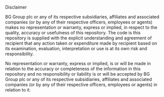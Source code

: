 Disclaimer

BG Group plc or any of its respective subsidiaries, affiliates and associated companies (or by any of their respective officers, employees or agents) makes no representation or warranty, express or implied, in respect to the quality, accuracy or usefulness of this repository. The code is this repository is supplied with the explicit understanding and agreement of recipient that any action taken or expenditure made by recipient based on its examination, evaluation, interpretation or use is at its own risk and responsibility.

No representation or warranty, express or implied, is or will be made in relation to the accuracy or completeness of the information in this repository and no responsibility or liability is or will be accepted by BG Group plc or any of its respective subsidiaries, affiliates and associated companies (or by any of their respective officers, employees or agents) in relation to it.
